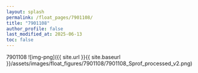 ```yaml
---
layout: splash
permalink: /float_pages/7901108/
title: "7901108"
author_profile: false
last_modified_at: 2025-06-13
toc: false
---
```

 
7901108
![img-png]({{ site.url }}{{ site.baseurl }}/assets/images/float_figures/7901108/7901108_Sprof_processed_v2.png)